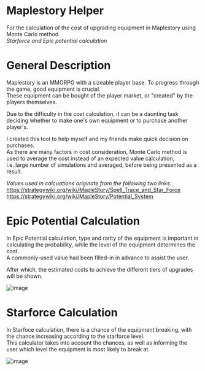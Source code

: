 # Maplestory Helper
For the calculation of the cost of upgrading equipment in Maplestory using Monte Carlo method  
_Starforce and Epic potential calculation_ 

# General Description
Maplestory is an MMORPG with a sizeable player base. To progress through the game, good equipment is crucial.  
These equipment can be bought of the player market, or "created" by the players themselves.  

Due to the difficulty in the cost calculation, it can be a daunting task deciding whether to make one's own equipment or to purchase another player's.   

I created this tool to help myself and my friends make quick decision on purchases.  
As there are many factors in cost consideration, Monte Carlo method is used to average the cost instead of an expected value calculation,   
i.e. large number of simulations and averaged, before being presented as a result.  

_Values used in calcuations originate from the following two links:_  
https://strategywiki.org/wiki/MapleStory/Spell_Trace_and_Star_Force  
https://strategywiki.org/wiki/MapleStory/Potential_System

# Epic Potential Calculation
In Epic Potential calculation, type and rarity of the equipment is important in calculating the probability, while the level of the equipment determines the cost.  
A commonly-used value had been filled-in in advance to assist the user. 

After which, the estimated costs to achieve the different tiers of upgrades will be shown. 

![image](https://user-images.githubusercontent.com/80518234/147252036-36e9deca-b535-4dd0-9fe7-fb68f2c97e96.png)

# Starforce Calculation 
In Starfoce calculation, there is a chance of the equipment breaking, with the chance increasing according to the starforce level.  
This calculator takes into account the chances, as well as informing the user which level the equipment is most likely to break at. 

![image](https://user-images.githubusercontent.com/80518234/147252831-9ac1f671-8f93-4fd6-bce4-e2bd7e8bd6ed.png)
